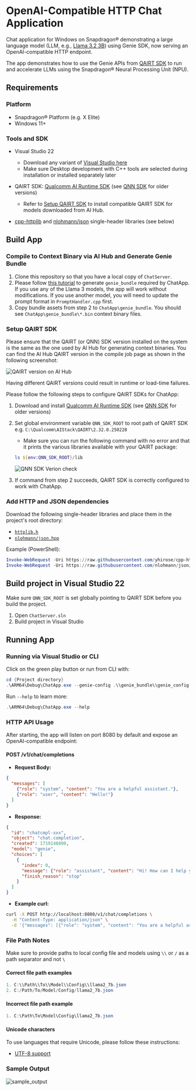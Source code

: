 # OpenAI-Compatible HTTP Chat Application

Chat application for Windows on Snapdragon® demonstrating a large language model (LLM, e.g., [Llama 3.2 3B](https://aihub.qualcomm.com/compute/models/llama_v3_2_3b_instruct)) using Genie SDK, now serving an OpenAI-compatible HTTP endpoint.

The app demonstrates how to use the Genie APIs from [QAIRT SDK](https://qpm.qualcomm.com/#/main/tools/details/Qualcomm_AI_Runtime_SDK) to run and accelerate LLMs using the Snapdragon® Neural Processing Unit (NPU).

## Requirements

### Platform

- Snapdragon® Platform (e.g. X Elite)
- Windows 11+

### Tools and SDK

- Visual Studio 22
  - Download any variant of [Visual Studio here](https://visualstudio.microsoft.com/vs/)
  - Make sure Desktop development with C++ tools are selected during installation or installed separately later
- QAIRT SDK: [Qualcomm AI Runtime SDK](https://qpm.qualcomm.com/#/main/tools/details/Qualcomm_AI_Runtime_SDK) (see [QNN SDK](https://qpm.qualcomm.com/#/main/tools/details/qualcomm_ai_engine_direct) for older versions)
  - Refer to [Setup QAIRT SDK](#setup-qairt-sdk) to install compatible QAIRT SDK for models downloaded from AI Hub.

- [cpp-httplib](https://github.com/yhirose/cpp-httplib) and [nlohmann/json](https://github.com/nlohmann/json) single-header libraries (see below)

## Build App

### Compile to Context Binary via AI Hub and Generate Genie Bundle

1. Clone this repository so that you have a local copy of `ChatServer`.
2. Please follow [this tutorial](https://github.com/quic/ai-hub-apps/tree/main/tutorials/llm_on_genie) to generate `genie_bundle` required by ChatApp. If you use any of the Llama 3 models, the app will work without modifications. If you use another model, you will need to update the prompt format in `PromptHandler.cpp` first.
3. Copy bundle assets from step 2 to `ChatApp\genie_bundle`. You should see `ChatApp\genie_bundle\*.bin` context binary files.

### Setup QAIRT SDK

Please ensure that the QAIRT (or QNN) SDK version installed on the system is the same as the one used by AI Hub for generating context binaries.
You can find the AI Hub QAIRT version in the compile job page as shown in the following screenshot:

![QAIRT version on AI Hub](assets/images/ai-hub-qnn-version.png)

Having different QAIRT versions could result in runtime or load-time failures.

Please follow the following steps to configure QAIRT SDKs for ChatApp:

1. Download and install [Qualcomm AI Runtime SDK](https://qpm.qualcomm.com/#/main/tools/details/Qualcomm_AI_Runtime_SDK) (see [QNN SDK](https://qpm.qualcomm.com/#/main/tools/details/qualcomm_ai_engine_direct) for older versions)
2. Set global environment variable `QNN_SDK_ROOT` to root path of QAIRT SDK e.g. `C:\Qualcomm\AIStack\QAIRT\2.32.0.250228`

    - Make sure you can run the following command with no error and that it prints the various libraries available with your QAIRT package:

    ```powershell
    ls ${env:QNN_SDK_ROOT}/lib
    ```

    ![QNN SDK Verion check](assets/images/sample-qnn-sdk-check.png)
3. If command from step 2 succeeds, QAIRT SDK is correctly configured to work with ChatApp.

### Add HTTP and JSON dependencies

Download the following single-header libraries and place them in the project's root directory:

- [`httplib.h`](https://github.com/yhirose/cpp-httplib/blob/master/httplib.h)
- [`nlohmann/json.hpp`](https://github.com/nlohmann/json/blob/develop/single_include/nlohmann/json.hpp)

Example (PowerShell):

```powershell
Invoke-WebRequest -Uri https://raw.githubusercontent.com/yhirose/cpp-httplib/master/httplib.h -OutFile httplib.h
Invoke-WebRequest -Uri https://raw.githubusercontent.com/nlohmann/json/develop/single_include/nlohmann/json.hpp -OutFile nlohmann/json.hpp
```

## Build project in Visual Studio 22

Make sure `QNN_SDK_ROOT` is set globally pointing to QAIRT SDK before you build the project.

1. Open `ChatServer.sln`
2. Build project in Visual Studio

## Running App

### Running via Visual Studio or CLI

Click on the green play button or run from CLI with:

```powershell
cd {Project directory}
.\ARM64\Debug\ChatApp.exe --genie-config .\\genie_bundle\\genie_config.json --base-dir .\\genie_bundle\\
```

Run `--help` to learn more:

```powershell
.\ARM64\Debug\ChatApp.exe --help
```

### HTTP API Usage

After starting, the app will listen on port 8080 by default and expose an OpenAI-compatible endpoint:

#### POST /v1/chat/completions

- **Request Body:**

```json
{
  "messages": [
    {"role": "system", "content": "You are a helpful assistant."},
    {"role": "user", "content": "Hello!"}
  ]
}
```

- **Response:**

```json
{
  "id": "chatcmpl-xxx",
  "object": "chat.completion",
  "created": 1719148800,
  "model": "genie",
  "choices": [
    {
      "index": 0,
      "message": {"role": "assistant", "content": "Hi! How can I help you today?"},
      "finish_reason": "stop"
    }
  ]
}
```

- **Example curl:**

```bash
curl -X POST http://localhost:8080/v1/chat/completions \
  -H "Content-Type: application/json" \
  -d '{"messages": [{"role": "system", "content": "You are a helpful assistant."}, {"role": "user", "content": "Hello!"}]}'
```

### File Path Notes

Make sure to provide paths to local config file and models using `\\` or `/` as a path separator and not `\`

#### Correct file path examples

```powershell
1. C:\\Path\\To\\Model\\Config\\llama2_7b.json
2. C:/Path/To/Model/Config/llama2_7b.json
```

#### Incorrect file path example

```powershell
1. C:\Path\To\Model\Config\llama2_7b.json
```

#### Unicode characters

To use languages that require Unicode, please follow these instructions:

* [UTF-8 support](https://github.com/quic/ai-hub-apps/blob/main/tutorials/llm_on_genie/powershell/README.md#utf-8-support)

### Sample Output

![sample_output](assets/images/sample_output.png)
